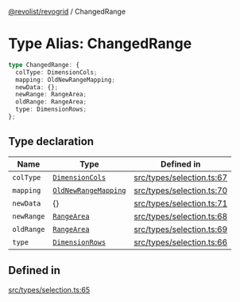 [@revolist/revogrid](README.md) / ChangedRange

# Type Alias: ChangedRange

```ts
type ChangedRange: {
  colType: DimensionCols;
  mapping: OldNewRangeMapping;
  newData: {};
  newRange: RangeArea;
  oldRange: RangeArea;
  type: DimensionRows;
};
```

## Type declaration

| Name | Type | Defined in |
| ------ | ------ | ------ |
| `colType` | [`DimensionCols`](TypeAlias.DimensionCols.md) | [src/types/selection.ts:67](https://github.com/revolist/revogrid/blob/7dbd661cfbca0ebdb4daac15bcf7a7879e23703b/src/types/selection.ts#L67) |
| `mapping` | [`OldNewRangeMapping`](TypeAlias.OldNewRangeMapping.md) | [src/types/selection.ts:70](https://github.com/revolist/revogrid/blob/7dbd661cfbca0ebdb4daac15bcf7a7879e23703b/src/types/selection.ts#L70) |
| `newData` | \{\} | [src/types/selection.ts:71](https://github.com/revolist/revogrid/blob/7dbd661cfbca0ebdb4daac15bcf7a7879e23703b/src/types/selection.ts#L71) |
| `newRange` | [`RangeArea`](TypeAlias.RangeArea.md) | [src/types/selection.ts:68](https://github.com/revolist/revogrid/blob/7dbd661cfbca0ebdb4daac15bcf7a7879e23703b/src/types/selection.ts#L68) |
| `oldRange` | [`RangeArea`](TypeAlias.RangeArea.md) | [src/types/selection.ts:69](https://github.com/revolist/revogrid/blob/7dbd661cfbca0ebdb4daac15bcf7a7879e23703b/src/types/selection.ts#L69) |
| `type` | [`DimensionRows`](TypeAlias.DimensionRows.md) | [src/types/selection.ts:66](https://github.com/revolist/revogrid/blob/7dbd661cfbca0ebdb4daac15bcf7a7879e23703b/src/types/selection.ts#L66) |

## Defined in

[src/types/selection.ts:65](https://github.com/revolist/revogrid/blob/7dbd661cfbca0ebdb4daac15bcf7a7879e23703b/src/types/selection.ts#L65)
